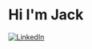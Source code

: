 # Hi I'm Jack

<a href="https://www.linkedin.com/in/jryan0/"><img src="https://img.shields.io/badge/LinkedIn--_.svg?style=social&logo=linkedin" alt="LinkedIn"></a>
